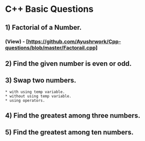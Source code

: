 # C++ Basic Questions

## 1) Factorial of a Number.

### (View) - [https://github.com/Ayushrwork/Cpp-questions/blob/master/Factorail.cpp]

## 2) Find the given number is even or odd.

## 3) Swap two numbers.

    * with using temp variable.
    * without using temp variable.
    * using operators.

## 4) Find the greatest among three numbers.

## 5) Find the greatest among ten numbers.
